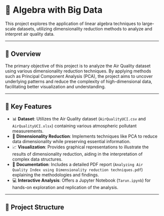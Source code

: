# 🧮 Algebra with Big Data

This project explores the application of linear algebra techniques to large-scale datasets, utilizing dimensionality reduction methods to analyze and interpret air quality data.

---

## 📌 Overview

The primary objective of this project is to analyze the Air Quality dataset using various dimensionality reduction techniques. By applying methods such as Principal Component Analysis (PCA), the project aims to uncover underlying patterns and reduce the complexity of high-dimensional data, facilitating better visualization and understanding.

---

## 🚀 Key Features

- 📊 **Dataset**: Utilizes the Air Quality dataset (`AirQualityUCI.csv` and `AirQualityUCI.xlsx`) containing various atmospheric pollutant measurements.
- 🧠 **Dimensionality Reduction**: Implements techniques like PCA to reduce data dimensionality while preserving essential information.
- 📈 **Visualization**: Provides graphical representations to illustrate the results of dimensionality reduction, aiding in the interpretation of complex data structures.
- 📝 **Documentation**: Includes a detailed PDF report (`Analyzing Air Quality Index using Dimensionality reduction techniques.pdf`) explaining the methodologies and findings.
- 💻 **Interactive Analysis**: Offers a Jupyter Notebook (`Tarun.ipynb`) for hands-on exploration and replication of the analysis.

---

## 📂 Project Structure

